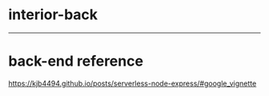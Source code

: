 # interior-back
<hr/>

# back-end reference
https://kjb4494.github.io/posts/serverless-node-express/#google_vignette